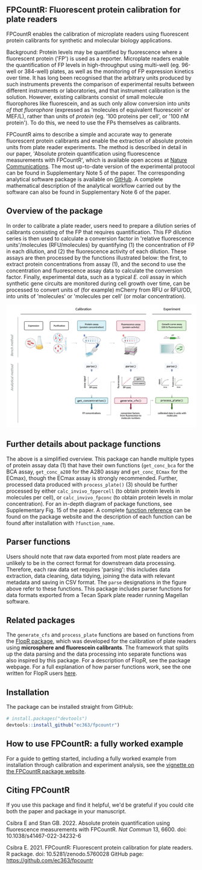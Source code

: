 ## FPCountR: Fluorescent protein calibration for plate readers

FPCountR enables the calibration of microplate readers using fluorescent protein calibrants for synthetic and molecular biology applications.

Background: Protein levels may be quantified by fluorescence where a fluorescent protein ('FP') is used as a reporter. Microplate readers enable the quantification of FP levels in high-throughput using multi-well (eg. 96-well or 384-well) plates, as well as the monitoring of FP expression kinetics over time. It has long been recognised that the arbitrary units produced by such instruments prevents the comparison of experimental results between different instruments or laboratories, and that instrument calibration is the solution. However, existing calibrants consist of small molecule fluorophores like fluorescein, and as such only allow conversion into _units of that fluorophore_ (expressed as 'molecules of equivalent fluorescein' or MEF/L), rather than units of _protein_ (eg. '100 proteins per cell', or '100 nM protein'). To do this, we need to use the FPs themselves as calibrants.

FPCountR aims to describe a simple and accurate way to generate fluorescent protein calibrants and enable the extraction of absolute protein units from plate reader experiments. The method is described in detail in our paper, 'Absolute protein quantification using fluorescence measurements with FPCountR', which is available open access at [Nature Communications](https://www.nature.com/articles/s41467-022-34232-6). The most up-to-date version of the experimental protocol can be found in Supplementary Note 5 of the paper. The corresponding analytical software package is available on [GitHub](https://github.com/ec363/fpcountr). A complete mathematical description of the analytical workflow carried out by the software can also be found in Supplementary Note 6 of the paper.

## Overview of the package

In order to calibrate a plate reader, users need to prepare a dilution series of calibrants consisting of the FP that requires quantification. This FP dilution series is then used to calculate a conversion factor in 'relative fluorescence units'/molecules (RFU/molecules) by quantifying (1) the concentration of FP in each dilution, and (2) the fluorescence activity of each dilution. These assays are then processed by the functions illustrated below: the first, to extract protein concentrations from assay (1), and the second to use the concentration and fluorescence assay data to calculate the conversion factor. Finally, experimental data, such as a typical _E. coli_ assay in which synthetic gene circuits are monitored during cell growth over time, can be processed to convert units of (for example) mCherry from RFU or RFU/OD, into units of 'molecules' or 'molecules per cell' (or molar concentration).

<p align="center">
  <img src="man/figures/gh_overview.png" width="720" />
</p>

## Further details about package functions

The above is a simplified overview. This package can handle multiple types of protein assay data (1) that have their own functions (`get_conc_bca` for the BCA assay, `get_conc_a280` for the A280 assay and `get_conc_ECmax` for the ECmax), though the ECmax assay is strongly recommended. Further, processed data produced with `process_plate()` (3) should be further processed by either `calc_invivo_fppercell` (to obtain protein levels in molecules per cell), or `calc_invivo_fpconc` (to obtain protein levels in molar concentration). For an in-depth diagram of package functions, see Supplementary Fig. 15 of the paper. A complete [function reference](https://ec363.github.io/fpcountr/reference/index.html) can be found on the package website and the description of each function can be found after installation with `?function_name`.

## Parser functions

Users should note that raw data exported from most plate readers are unlikely to be in the correct format for downstream data processing. Therefore, each raw data set requires 'parsing': this includes data extraction, data cleaning, data tidying, joining the data with relevant metadata and saving in CSV format. The `parse` designations in the figure above refer to these functions. This package includes parser functions for data formats exported from a Tecan Spark plate reader running Magellan software.

## Related packages

The `generate_cfs` and `process_plate` functions are based on functions from the [FlopR package](https://github.com/ucl-cssb/flopr), which was developed for the calibration of plate readers using **microsphere and fluorescein calibrants**. The framework that splits up the data parsing and the data processing into separate functions was also inspired by this package. For a description of FlopR, see the package webpage. For a full explanation of how parser functions work, see the one written for FlopR users [here](https://github.com/ucl-cssb/flopr#plate-reader-calibration).

## Installation

The package can be installed straight from GitHub:

```r
# install.packages("devtools")
devtools::install_github("ec363/fpcountr")
```

## How to use FPCountR: a fully worked example

For a guide to getting started, including a fully worked example from installation through calibration and experiment analysis, see the [vignette on the FPCountR package website](https://ec363.github.io/fpcountr/articles/fpcountr.html).

## Citing FPCountR

If you use this package and find it helpful, we'd be grateful if you could cite both the paper and package in your manuscript.

Csibra E and Stan GB. 2022. Absolute protein quantification using fluorescence measurements with FPCountR. _Nat Commun_ 13, 6600. doi: 10.1038/s41467-022-34232-6

Csibra E. 2021. FPCountR: Fluorescent protein calibration for plate readers. R package. doi: 10.5281/zenodo.5760028 GitHub page: https://github.com/ec363/fpcountr